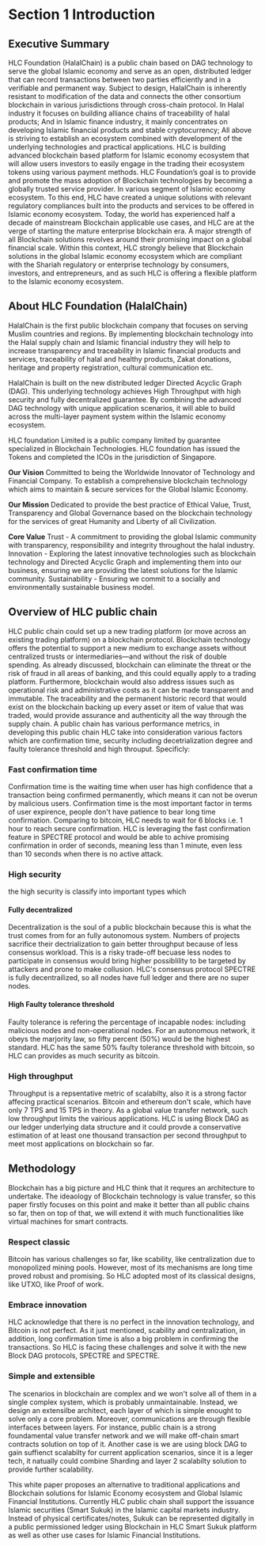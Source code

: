 # Section 1 Introduction
## Executive Summary
HLC Foundation (HalalChain) is a public chain based on DAG technology to serve the global Islamic economy and serve as an open, distributed ledger that can record transactions between two parties efficiently and in a verifiable and permanent way. Subject to design, HalalChain is inherently resistant to modification of the data and connects the other consortium blockchain in various jurisdictions through cross-chain protocol. 
In Halal industry it focuses on building alliance chains of traceability of halal products; And in Islamic finance industry, it mainly concentrates on developing Islamic financial products and stable cryptocurrency; All above is striving to establish an ecosystem combined with development of the underlying technologies and practical applications.
HLC is building advanced blockchain based platform for Islamic economy ecosystem that will allow users investors to easily engage in the trading their ecosystem tokens using various payment methods. HLC Foundation’s goal is to provide and promote the mass adoption of Blockchain technologies by becoming a globally trusted service provider. In various segment of Islamic economy ecosystem. To this end, HLC have created a unique solutions with relevant regulatory compliances built into the products and services to be offered in Islamic economy ecosystem.
Today, the world has experienced half a decade of mainstream Blockchain applicable use cases, and HLC are at the verge of starting  the mature enterprise blockchain era. A major strength of all Blockchain solutions revolves around their promising impact on a global financial scale. Within this context, HLC strongly believe that Blockchain solutions in the global Islamic economy ecosystem which are compliant with the Shariah regulatory or enterprise technology by consumers, investors, and entrepreneurs, and as such HLC is offering a flexible platform to the Islamic economy ecosystem.

## About HLC Foundation (HalalChain)

HalalChain is the first public blockchain company that focuses on serving Muslim countries and regions. By implementing blockchain technology into the Halal supply chain and Islamic financial industry they will help to increase transparency and traceability in Islamic financial products and services, traceability of halal and healthy products, Zakat donations, heritage and property registration, cultural communication etc.

HalalChain is built on the new distributed ledger Directed Acyclic Graph (DAG). This underlying technology achieves High Throughput with high security and fully decentralized guarantee. By combining the advanced DAG technology with unique application scenarios, it will able to build across the multi-layer payment system within the Islamic economy ecosystem.

HLC foundation Limited is a public company limited by guarantee specialized in Blockchain Technologies.  HLC foundation has issued the Tokens and completed the ICOs in the jurisdiction of Singapore.

**Our Vision**
Committed to being the Worldwide Innovator of Technology and Financial Company. To establish a comprehensive blockchain technology which aims to maintain & secure services for the Global Islamic Economy. 

**Our Mission**
Dedicated to provide the best practice of Ethical Value, Trust, Transparency and Global Governance based on the blockchain technology for the services of great Humanity and Liberty of all Civilization.

**Core Value**
Trust - A commitment to providing the global Islamic community with  transparency, responsibility and integrity throughout the halal industry.
Innovation - Exploring the latest innovative technologies such as blockchain technology and Directed Acyclic Graph and implementing them into our business, ensuring we are providing the latest solutions for the Islamic community.
Sustainability - Ensuring we commit to a socially and environmentally sustainable business model.


## Overview of HLC public chain
HLC public chain could set up a new trading platform (or move across an existing trading platform) on a blockchain protocol. Blockchain technology offers the potential to support a new medium to exchange assets without centralized trusts or intermediaries—and without the risk of double spending. As already discussed, blockchain can eliminate the threat or the risk of fraud in all areas of banking, and this could equally apply to a trading platform. Furthermore, blockchain would also address issues such as operational risk and administrative costs as it can be made transparent and immutable. The traceability and the permanent historic record that would exist on the blockchain backing up every asset or item of value that was traded, would provide assurance and authenticity all the way through the supply chain. A public chain has various performance metrics, in developing this public chain HLC take into consideration various factors which are confirmation time, security including decetrialization degree and faulty tolerance threshold and high throuput. Specificly:
### Fast confirmation time
Confirmation time is the waiting time when user has high confidence that a transaction being confirmed permanently, which means it can not be overun by malicious users. Confirmation time is the most important  factor in terms of user expirence, people don't have patience to bear long time confirmation. Comparing to bitcoin, HLC needs to wait for 6 blocks i.e. 1 hour to reach secure confirmation. HLC is leveraging the fast confirmation feature in SPECTRE protocol and would be able to achive promising confirmation in order of seconds, meaning less than 1 minute, even less than 10 seconds when there is no active attack.

### High security 
the high security is classify into important types which 
#### Fully decentralized
Decentralization is the soul of a public blockchain because this is what the trust comes from for an fully autonomous system. Numbers of projects sacrifice their dectrialization to gain better throughput because of less consensus workload. This is a risky trade-off becuase less nodes to participate in consensus would bring higher possiblility to be targeted by attackers and prone to make collusion. HLC's consensus protocol SPECTRE is fully decentrailized, so all nodes have full ledger and there are no super nodes.

#### High Faulty tolerance threshold
Faulty tolerance is refering the percentage of incapable nodes: including malicious nodes and non-operational nodes. For an autonomous network, it obeys the marjority law, so fifty percent (50%) would be the highest standard. HLC has the same 50% faulty tolerance threshold with bitcoin, so HLC can provides as much security as bitcoin.

### High throughput
Throughput is a repsentative metric of scalabilty, also it is a strong factor affecing practical scenarios. Bitcoin and ethereum don't scale, which have only 7 TPS and 15 TPS in theory. As a global value transfer network, such low throughput limits the vairious applications. HLC is using Block DAG as our ledger underlying data structure and it could provde a conservative estimation of at least one thousand transaction per second throughput to meet most applications on blockchain so far.


## Methodology 
Blockchain has a big picture and HLC think that it requres an architecture to undertake. The ideaology of Blockchain technology is value transfer, so this paper firstly focuses on this point and make it better than all public chains so far, then on top of that, we will extend it with much functionalities like virtual machines for smart contracts.

### Respect classic
Bitcoin has various challenges so far, like scability, like centralization due to monopolized mining pools. However, most of its mechanisms are long time proved robust and promising. So HLC adopted most of its classical designs, like UTXO, like Proof of work.

### Embrace innovation
HLC acknowledge that there is no perfect in the innovation technology, and Bitcoin is not perfect. As it just mentioned, scability and centralization, in addition, long confirmation time is also a big problem in confirming the transactions. So HLC is facing these challenges and solve it with the new Block DAG protocols, SPECTRE and SPECTRE.
### Simple and extensible
The scenarios in blockchain are complex and we won't solve all of them in a single complex system, which is probably unmaintainable. Instead, we design an extensilbe architect, each layer of which is simple enought to solve only a core problem. Moreover, communications are through flexible interfaces between layers. For instance, public chain is a strong foundamental value transfer network and we will make off-chain smart contracts solution on top of it. Another case is we are using block DAG to gain suffienct scalabilty for current application scenarios, since it is a leger tech, it natually could combine Sharding and layer 2 scalabilty solution to provide further scalability.

This white paper proposes an alternative to traditional applications and Blockchain solutions for Islamic Economy ecosystem and Global Islamic Financial Institutions. Currently HLC public chain shall support the issuance Islamic securities (Smart Sukuk) in the Islamic capital markets industry. Instead of physical certificates/notes, Sukuk can be represented digitally in a public permissioned ledger using Blockchain in HLC Smart Sukuk platform as well as other use cases for Islamic Financial Institutions.




